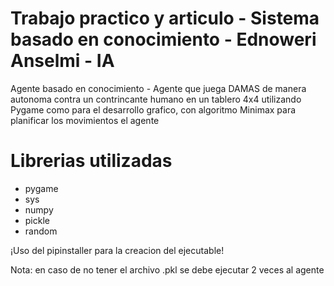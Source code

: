 # Trabajo practico y articulo - Sistema basado en conocimiento - Ednoweri Anselmi - IA
Agente basado en conocimiento - Agente que juega DAMAS de manera autonoma contra un contrincante  humano en un tablero 4x4 utilizando Pygame como para el desarrollo grafico, con algoritmo Minimax para planificar los movimientos el agente

# Librerias utilizadas 
- pygame
- sys
- numpy
- pickle
- random

¡Uso del  pipinstaller para la creacion del ejecutable!

Nota: en caso de no tener el archivo .pkl se debe ejecutar 2 veces al agente 
